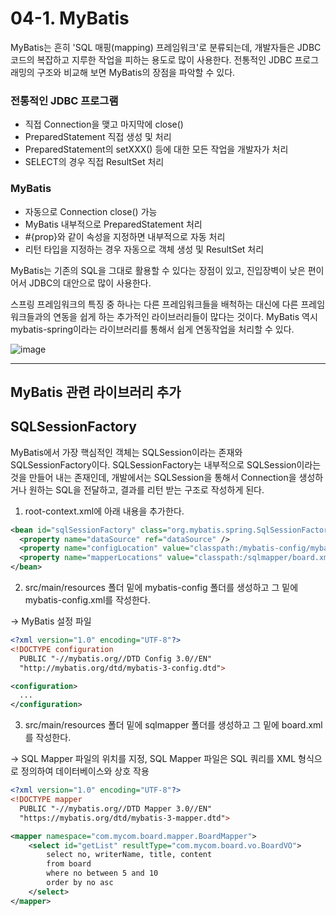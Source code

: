 # 04-1. MyBatis
MyBatis는 흔히 'SQL 매핑(mapping) 프레임워크'로 분류되는데,
개발자들은 JDBC 코드의 복잡하고 지루한 작업을 피하는 용도로 많이 사용한다.
전통적인 JDBC 프로그래밍의 구조와 비교해 보면 MyBatis의 장점을 파악할 수 있다.

### 전통적인 JDBC 프로그램
- 직접 Connection을 맺고 마지막에 close()
- PreparedStatement 직접 생성 및 처리
- PreparedStatement의 setXXX() 등에 대한 모든 작업을 개발자가 처리
- SELECT의 경우 직접 ResultSet 처리
### MyBatis
- 자동으로 Connection close() 가능
- MyBatis 내부적으로 PreparedStatement 처리
- #{prop}와 같이 속성을 지정하면 내부적으로 자동 처리
- 리턴 타입을 지정하는 경우 자동으로 객체 생성 및 ResultSet 처리

MyBatis는 기존의 SQL을 그대로 활용할 수 있다는 장점이 있고, 진입장벽이 낮은 편이어서 JDBC의 대안으로 많이 사용한다.

스프링 프레임워크의 특징 중 하나는 다른 프레임워크들을 배척하는 대신에 다른 프레임워크들과의 연동을 쉽게 하는 추가적인 라이브러리들이 많다는 것이다.
MyBatis 역시 mybatis-spring이라는 라이브러리를 통해서 쉽게 연동작업을 처리할 수 있다.

![image](https://github.com/GYUNGAEEEE/Spring/assets/158580466/edef813d-f46f-4f9c-8758-d253a72a8eb0)
***
## MyBatis 관련 라이브러리 추가

## SQLSessionFactory
MyBatis에서 가장 핵심적인 객체는 SQLSession이라는 존재와 SQLSessionFactory이다.
SQLSessionFactory는 내부적으로 SQLSession이라는 것을 만들어 내는 존재인데,
개발에서는 SQLSession을 통해서 Connection을 생성하거나 원하는 SQL을 전달하고, 결과를 리턴 받는 구조로 작성하게 된다.

1. root-context.xml에 아래 내용을 추가한다.
```xml
<bean id="sqlSessionFactory" class="org.mybatis.spring.SqlSessionFactoryBean">
  <property name="dataSource" ref="dataSource" />
  <property name="configLocation" value="classpath:/mybatis-config/mybatis-config.xml" />
  <property name="mapperLocations" value="classpath:/sqlmapper/board.xml" />
</bean>
```

2. src/main/resources 폴더 밑에 mybatis-config 폴더를 생성하고 그 밑에 mybatis-config.xml를 작성한다.

→ MyBatis 설정 파일
```xml
<?xml version="1.0" encoding="UTF-8"?>
<!DOCTYPE configuration
  PUBLIC "-//mybatis.org//DTD Config 3.0//EN"
  "http://mybatis.org/dtd/mybatis-3-config.dtd">

<configuration>
  ...
</configuration>
```

3. src/main/resources 폴더 밑에 sqlmapper 폴더를 생성하고 그 밑에 board.xml를 작성한다.

→ SQL Mapper 파일의 위치를 지정, SQL Mapper 파일은 SQL 쿼리를 XML 형식으로 정의하여 데이터베이스와 상호 작용
```xml
<?xml version="1.0" encoding="UTF-8"?>
<!DOCTYPE mapper
  PUBLIC "-//mybatis.org//DTD Mapper 3.0//EN"
  "https://mybatis.org/dtd/mybatis-3-mapper.dtd">

<mapper namespace="com.mycom.board.mapper.BoardMapper">
	<select id="getList" resultType="com.mycom.board.vo.BoardVO">
		select no, writerName, title, content 
		from board 
		where no between 5 and 10 
		order by no asc
	</select>
</mapper>
```
